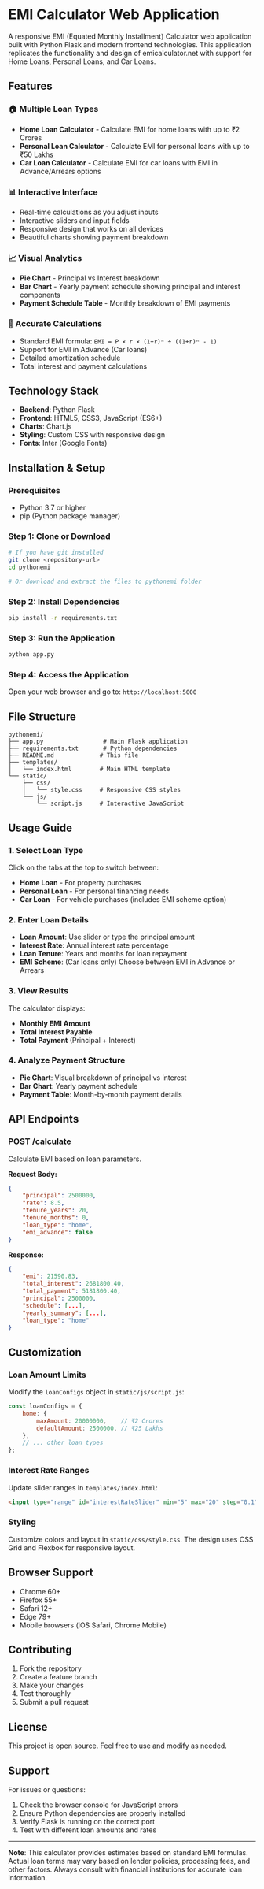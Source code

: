 # EMI Calculator Web Application

A responsive EMI (Equated Monthly Installment) Calculator web application built with Python Flask and modern frontend technologies. This application replicates the functionality and design of emicalculator.net with support for Home Loans, Personal Loans, and Car Loans.

## Features

### 🏠 Multiple Loan Types
- **Home Loan Calculator** - Calculate EMI for home loans with up to ₹2 Crores
- **Personal Loan Calculator** - Calculate EMI for personal loans with up to ₹50 Lakhs  
- **Car Loan Calculator** - Calculate EMI for car loans with EMI in Advance/Arrears options

### 📊 Interactive Interface
- Real-time calculations as you adjust inputs
- Interactive sliders and input fields
- Responsive design that works on all devices
- Beautiful charts showing payment breakdown

### 📈 Visual Analytics
- **Pie Chart** - Principal vs Interest breakdown
- **Bar Chart** - Yearly payment schedule showing principal and interest components
- **Payment Schedule Table** - Monthly breakdown of EMI payments

### 🧮 Accurate Calculations
- Standard EMI formula: `EMI = P × r × (1+r)ⁿ ÷ ((1+r)ⁿ - 1)`
- Support for EMI in Advance (Car loans)
- Detailed amortization schedule
- Total interest and payment calculations

## Technology Stack

- **Backend**: Python Flask
- **Frontend**: HTML5, CSS3, JavaScript (ES6+)
- **Charts**: Chart.js
- **Styling**: Custom CSS with responsive design
- **Fonts**: Inter (Google Fonts)

## Installation & Setup

### Prerequisites
- Python 3.7 or higher
- pip (Python package manager)

### Step 1: Clone or Download
```bash
# If you have git installed
git clone <repository-url>
cd pythonemi

# Or download and extract the files to pythonemi folder
```

### Step 2: Install Dependencies
```bash
pip install -r requirements.txt
```

### Step 3: Run the Application
```bash
python app.py
```

### Step 4: Access the Application
Open your web browser and go to: `http://localhost:5000`

## File Structure

```
pythonemi/
├── app.py                 # Main Flask application
├── requirements.txt       # Python dependencies
├── README.md             # This file
├── templates/
│   └── index.html        # Main HTML template
└── static/
    ├── css/
    │   └── style.css     # Responsive CSS styles
    └── js/
        └── script.js     # Interactive JavaScript
```

## Usage Guide

### 1. Select Loan Type
Click on the tabs at the top to switch between:
- **Home Loan** - For property purchases
- **Personal Loan** - For personal financing needs  
- **Car Loan** - For vehicle purchases (includes EMI scheme option)

### 2. Enter Loan Details
- **Loan Amount**: Use slider or type the principal amount
- **Interest Rate**: Annual interest rate percentage
- **Loan Tenure**: Years and months for loan repayment
- **EMI Scheme**: (Car loans only) Choose between EMI in Advance or Arrears

### 3. View Results
The calculator displays:
- **Monthly EMI Amount**
- **Total Interest Payable**
- **Total Payment** (Principal + Interest)

### 4. Analyze Payment Structure
- **Pie Chart**: Visual breakdown of principal vs interest
- **Bar Chart**: Yearly payment schedule
- **Payment Table**: Month-by-month payment details

## API Endpoints

### POST /calculate
Calculate EMI based on loan parameters.

**Request Body:**
```json
{
    "principal": 2500000,
    "rate": 8.5,
    "tenure_years": 20,
    "tenure_months": 0,
    "loan_type": "home",
    "emi_advance": false
}
```

**Response:**
```json
{
    "emi": 21590.83,
    "total_interest": 2681800.40,
    "total_payment": 5181800.40,
    "principal": 2500000,
    "schedule": [...],
    "yearly_summary": [...],
    "loan_type": "home"
}
```

## Customization

### Loan Amount Limits
Modify the `loanConfigs` object in `static/js/script.js`:
```javascript
const loanConfigs = {
    home: {
        maxAmount: 20000000,    // ₹2 Crores
        defaultAmount: 2500000, // ₹25 Lakhs
    },
    // ... other loan types
};
```

### Interest Rate Ranges
Update slider ranges in `templates/index.html`:
```html
<input type="range" id="interestRateSlider" min="5" max="20" step="0.1" value="8.5">
```

### Styling
Customize colors and layout in `static/css/style.css`. The design uses CSS Grid and Flexbox for responsive layout.

## Browser Support

- Chrome 60+
- Firefox 55+
- Safari 12+
- Edge 79+
- Mobile browsers (iOS Safari, Chrome Mobile)

## Contributing

1. Fork the repository
2. Create a feature branch
3. Make your changes
4. Test thoroughly
5. Submit a pull request

## License

This project is open source. Feel free to use and modify as needed.

## Support

For issues or questions:
1. Check the browser console for JavaScript errors
2. Ensure Python dependencies are properly installed
3. Verify Flask is running on the correct port
4. Test with different loan amounts and rates

---

**Note**: This calculator provides estimates based on standard EMI formulas. Actual loan terms may vary based on lender policies, processing fees, and other factors. Always consult with financial institutions for accurate loan information. 